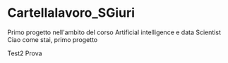 # Cartellalavoro_SGiuri
Primo progetto nell'ambito del corso Artificial intelligence e data Scientist 
Ciao come stai, primo progetto

Test2
Prova